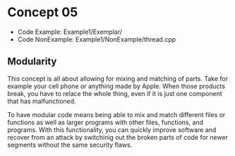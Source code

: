 # Concept 05
* Code Example: Example1/Exemplar/
* Code NonExample: Example1/NonExample/thread.cpp

## Modularity 
This concept is all about allowing for mixing and matching of parts. Take for 
example your cell phone or anything made by Apple. When those products break, 
you have to relace the whole thing, even if it is just one component that has 
malfunctioned. 

To have modular code means being able to mix and match different files or 
functions as well as larger programs with other files, functions, and programs. 
With this functionality, you can quickly improve software and recover from an 
attack by switchinig out the broken parts of code for newer segments without the 
same security flaws. 